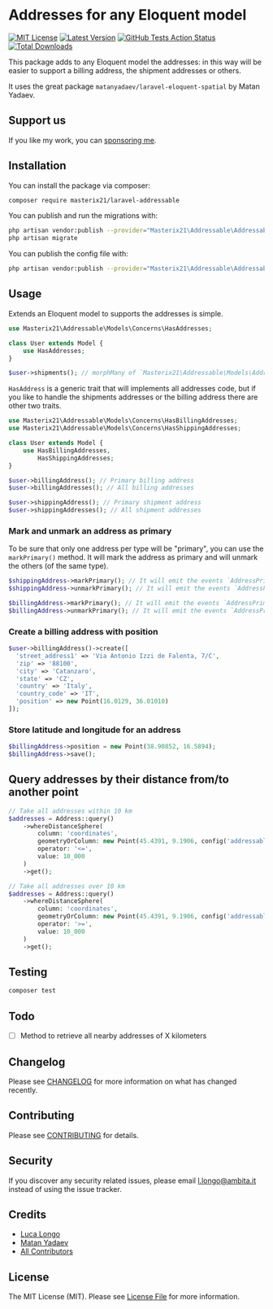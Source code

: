 # Addresses for any Eloquent model

[![MIT License](https://img.shields.io/github/license/masterix21/laravel-addressable)](https://img.shields.io/github/license/masterix21/laravel-addressable)
[![Latest Version](https://img.shields.io/github/v/release/masterix21/laravel-addressable)](https://packagist.org/packages/masterix21/laravel-addressable)
[![GitHub Tests Action Status](https://img.shields.io/github/workflow/status/masterix21/laravel-addressable/Tests/master)](https://github.com/masterix21/laravel-addressable/actions?query=workflow%3Arun-tests+branch%3Amaster) 
[![Total Downloads](https://img.shields.io/packagist/dt/masterix21/laravel-addressable.svg)](https://packagist.org/packages/masterix21/laravel-addressable)

This package adds to any Eloquent model the addresses: in this way will be easier to support a billing address, the shipment addresses or others. 

It uses the great package `matanyadaev/laravel-eloquent-spatial` by Matan Yadaev. 

## Support us

If you like my work, you can [sponsoring me](https://github.com/masterix21).

## Installation

You can install the package via composer:

```bash
composer require masterix21/laravel-addressable
```

You can publish and run the migrations with:

```bash
php artisan vendor:publish --provider="Masterix21\Addressable\AddressableServiceProvider" --tag="migrations"
php artisan migrate
```

You can publish the config file with:
```bash
php artisan vendor:publish --provider="Masterix21\Addressable\AddressableServiceProvider" --tag="config"
```

## Usage

Extends an Eloquent model to supports the addresses is simple.
``` php
use Masterix21\Addressable\Models\Concerns\HasAddresses;

class User extends Model {
    use HasAddresses;
}

$user->shipments(); // morphMany of `Masterix21\Addressable\Models\Address` 
```

`HasAddress` is a generic trait that will implements all addresses code, but if you like to handle the shipments addresses or the billing address there are other two traits.

```php
use Masterix21\Addressable\Models\Concerns\HasBillingAddresses;
use Masterix21\Addressable\Models\Concerns\HasShippingAddresses;

class User extends Model {
    use HasBillingAddresses, 
        HasShippingAddresses;
}

$user->billingAddress(); // Primary billing address
$user->billingAddresses(); // All billing addresses

$user->shippingAddress(); // Primary shipment address
$user->shippingAddresses(); // All shipment addresses
```

### Mark and unmark an address as primary
To be sure that only one address per type will be "primary", you can use the `markPrimary()` method. It will mark the address as primary and will unmark the others (of the same type).
```php
$shippingAddress->markPrimary(); // It will emit the events `AddressPrimaryMarked` and `ShippingAddressPrimaryMarked`
$shippingAddress->unmarkPrimary(); // It will emit the events `AddressPrimaryUnmarked` and `ShippingAddressPrimaryUnmarked`

$billingAddress->markPrimary(); // It will emit the events `AddressPrimaryMarked` and `BillingAddressPrimaryMarked`
$billingAddress->unmarkPrimary(); // It will emit the events `AddressPrimaryUnmarked` and `BillingAddressPrimaryUnmarked`
```

### Create a billing address with position
```php
$user->billingAddress()->create([
  'street_address1' => 'Via Antonio Izzi de Falenta, 7/C',
  'zip' => '88100',
  'city' => 'Catanzaro',
  'state' => 'CZ',
  'country' => 'Italy',
  'country_code' => 'IT',
  'position' => new Point(16.0129, 36.01010)
]);
```

### Store latitude and longitude for an address
```php
$billingAddress->position = new Point(38.90852, 16.5894); 
$billingAddress->save();
```

## Query addresses by their distance from/to another point
```php
// Take all addresses within 10 km
$addresses = Address::query()
    ->whereDistanceSphere(
        column: 'coordinates',
        geometryOrColumn: new Point(45.4391, 9.1906, config('addressable.srid')),
        operator: '<=',
        value: 10_000
    )
    ->get();

// Take all addresses over 10 km
$addresses = Address::query()
    ->whereDistanceSphere(
        column: 'coordinates',
        geometryOrColumn: new Point(45.4391, 9.1906, config('addressable.srid')),
        operator: '>=',
        value: 10_000
    )
    ->get();
```

## Testing

``` bash
composer test
```

## Todo
- [ ] Method to retrieve all nearby addresses of X kilometers

## Changelog

Please see [CHANGELOG](CHANGELOG.md) for more information on what has changed recently.

## Contributing

Please see [CONTRIBUTING](CONTRIBUTING.md) for details.

## Security

If you discover any security related issues, please email l.longo@ambita.it instead of using the issue tracker.

## Credits

- [Luca Longo](https://github.com/masterix21)
- [Matan Yadaev](https://github.com/MatanYadaev/laravel-eloquent-spatial)
- [All Contributors](../../contributors)

## License

The MIT License (MIT). Please see [License File](LICENSE.md) for more information.

